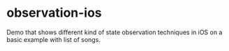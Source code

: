# observation-ios
Demo that shows different kind of state observation techniques in iOS on a basic example with list of songs.
